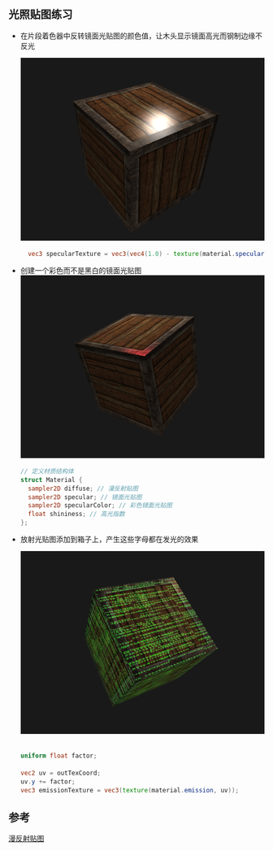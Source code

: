 ## 光照贴图练习

- 在片段着色器中反转镜面光贴图的颜色值，让木头显示镜面高光而钢制边缘不反光

  ![image-20211109104859385](images/image-20211109104859385.png)

  ```glsl
    vec3 specularTexture = vec3(vec4(1.0) - texture(material.specular, outTexCoord));
  ```



- 创建一个彩色而不是黑白的镜面光贴图![image-20211109105340965](images/image-20211109105340965.png)

  ```glsl
  // 定义材质结构体
  struct Material {
    sampler2D diffuse; // 漫反射贴图
    sampler2D specular; // 镜面光贴图
    sampler2D specularColor; // 彩色镜面光贴图
    float shininess; // 高光指数
  };
  ```

- 放射光贴图添加到箱子上，产生这些字母都在发光的效果

  ![image-20211109112443081](images/image-20211109112443081.png)

  ```glsl
  
  uniform float factor;
  
  vec2 uv = outTexCoord;
  uv.y += factor;
  vec3 emissionTexture = vec3(texture(material.emission, uv));
  ```



## 参考

[漫反射贴图](https://learnopengl-cn.github.io/02%20Lighting/04%20Lighting%20maps/#_2)

